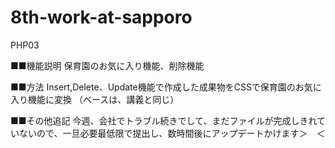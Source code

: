 # 8th-work-at-sapporo
PHP03

■■機能説明
保育園のお気に入り機能、削除機能

■■方法
Insert,Delete、Update機能で作成した成果物をCSSで保育園のお気に入り機能に変換
（ベースは、講義と同じ）

■■その他追記
今週、会社でトラブル続きでして、まだファイルが完成しきれていないので、一旦必要最低限で提出し、数時間後にアップデートかけます＞　＜

